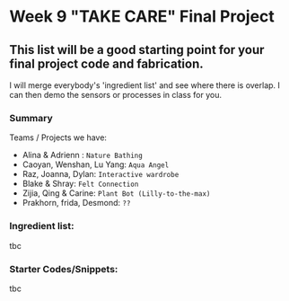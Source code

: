 # Week 9 "TAKE CARE" Final Project 
## This list will be a good starting point for your final project code and fabrication.
I will merge everybody's 'ingredient list' and see where there is overlap.
I can then demo the sensors or processes in class for you.
### Summary
Teams / Projects we have: 
* Alina & Adrienn : `Nature Bathing`
* Caoyan, Wenshan, Lu Yang: `Aqua Angel`
* Raz, Joanna, Dylan: `Interactive wardrobe`
* Blake & Shray: `Felt Connection`
* Zijia, Qing & Carine: `Plant Bot (Lilly-to-the-max)`
* Prakhorn, frida, Desmond: `??`
### Ingredient list:
tbc

### Starter Codes/Snippets:
tbc
